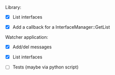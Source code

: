 Library:
- [x] List interfaces
- [x] Add a callback for a InterfaceManager::GetList


Watcher application:
- [x] Add/del messages
- [x] List interfaces
- [ ] Tests (maybe via python script)

